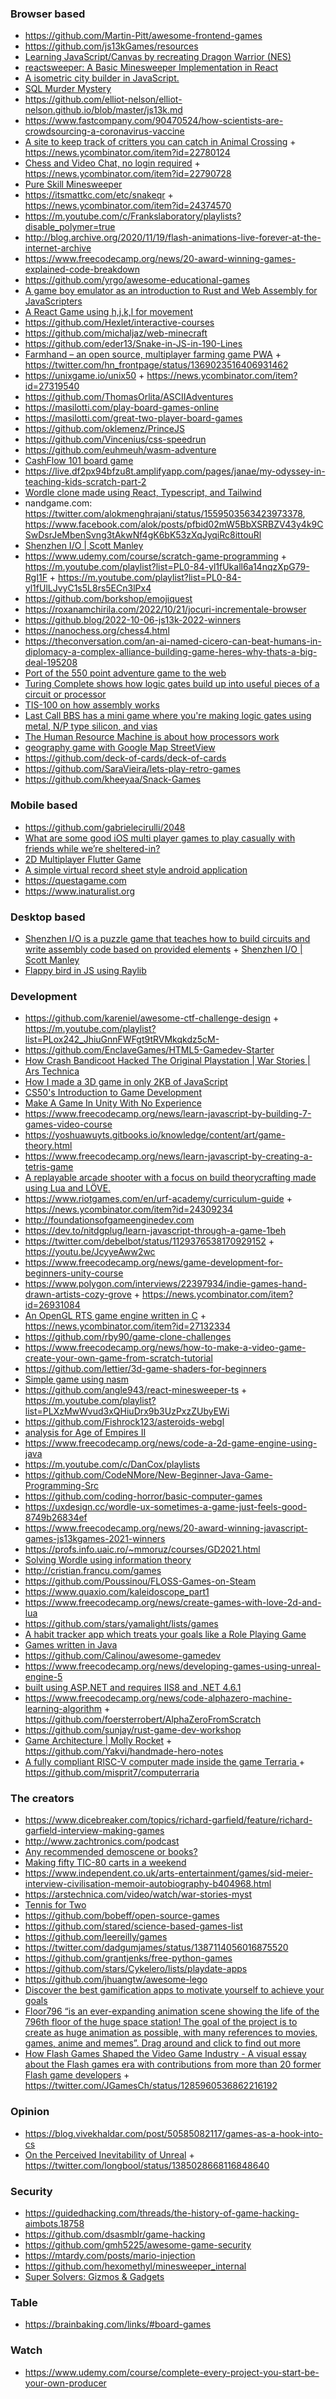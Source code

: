 ### Browser based

- https://github.com/Martin-Pitt/awesome-frontend-games
- https://github.com/js13kGames/resources
- [Learning JavaScript/Canvas by recreating Dragon Warrior (NES)](https://github.com/MartyHimmel/DragonWarriorJS)
- [reactsweeper: A Basic Minesweeper Implementation in React](https://codesandbox.io/s/reactsweeper-pfcsd)
- [A isometric city builder in JavaScript.](https://github.com/victorqribeiro/isocity)
- [SQL Murder Mystery](https://mystery.knightlab.com)
- https://github.com/elliot-nelson/elliot-nelson.github.io/blob/master/js13k.md
- https://www.fastcompany.com/90470524/how-scientists-are-crowdsourcing-a-coronavirus-vaccine
- [A site to keep track of critters you can catch in Animal Crossing](https://ac-catch.com) + https://news.ycombinator.com/item?id=22780124
- [Chess and Video Chat, no login required](https://rootshirechess.glitch.me) + https://news.ycombinator.com/item?id=22790728
- [Pure Skill Minesweeper](https://news.ycombinator.com/item?id=24181772)
- https://itsmattkc.com/etc/snakeqr + https://news.ycombinator.com/item?id=24374570
- https://m.youtube.com/c/Frankslaboratory/playlists?disable_polymer=true
- http://blog.archive.org/2020/11/19/flash-animations-live-forever-at-the-internet-archive
- https://www.freecodecamp.org/news/20-award-winning-games-explained-code-breakdown
- https://github.com/yrgo/awesome-educational-games
- [A game boy emulator as an introduction to Rust and Web Assembly for JavaScripters](https://twitter.com/sgrove/status/1210595000926367745)
- [A React Game using h,j,k,l for movement](https://github.com/wdjungst/vimmy)
- https://github.com/Hexlet/interactive-courses
- https://github.com/michaljaz/web-minecraft
- https://github.com/eder13/Snake-in-JS-in-190-Lines
- [Farmhand – an open source, multiplayer farming game PWA](https://github.com/jeremyckahn/farmhand) + https://twitter.com/hn_frontpage/status/1369023516406931462
- https://unixgame.io/unix50 + https://news.ycombinator.com/item?id=27319540
- https://github.com/ThomasOrlita/ASCIIAdventures
- https://masilotti.com/play-board-games-online
- https://masilotti.com/great-two-player-board-games
- https://github.com/oklemenz/PrinceJS
- https://github.com/Vincenius/css-speedrun
- https://github.com/euhmeuh/wasm-adventure
- [CashFlow 101 board game](https://github.com/NathanStrutz/cashflow-balance-sheet)
- https://live.df2px94bfzu8t.amplifyapp.com/pages/janae/my-odyssey-in-teaching-kids-scratch-part-2
- [Wordle clone made using React, Typescript, and Tailwind](https://github.com/cwackerfuss/react-wordle)
- nandgame.com: https://twitter.com/alokmenghrajani/status/1559503563423973378, https://www.facebook.com/alok/posts/pfbid02mW5BbXSRBZV43y4k9CSwDsrJeMbenSvng3tAkwNf4gK6bK53zXqJyqiRc8ittouRl
- [Shenzhen I/O | Scott Manley](https://m.youtube.com/playlist?list=PLYu7z3I8tdEkFEb_qBMsPpU8R5qCCYPXZ)
- https://www.udemy.com/course/scratch-game-programming + https://m.youtube.com/playlist?list=PL0-84-yl1fUkall6a14nqzXpG79-RgI1F + https://m.youtube.com/playlist?list=PL0-84-yl1fUlLJvyC1s5L8rs5ECn3lPx4
- https://github.com/borkshop/emojiquest
- https://roxanamchirila.com/2022/10/21/jocuri-incrementale-browser
- https://github.blog/2022-10-06-js13k-2022-winners
- https://nanochess.org/chess4.html
- https://theconversation.com/an-ai-named-cicero-can-beat-humans-in-diplomacy-a-complex-alliance-building-game-heres-why-thats-a-big-deal-195208
- [Port of the 550 point adventure game to the web](https://github.com/mmastrac/adventure)
- [Turing Complete shows how logic gates build up into useful pieces of a circuit or processor](https://turingcomplete.game)
- [TIS-100 on how assembly works](https://www.zachtronics.com/tis-100)
- [Last Call BBS has a mini game where you're making logic gates using metal, N/P type silicon, and vias](https://www.zachtronics.com/last-call-bbs)
- [The Human Resource Machine is about how processors work](https://tomorrowcorporation.com/humanresourcemachine)
- [geography game with Google Map StreetView](https://github.com/GeoGuess/GeoGuess)
- https://github.com/deck-of-cards/deck-of-cards
- https://github.com/SaraVieira/lets-play-retro-games
- https://github.com/kheeyaa/Snack-Games

### Mobile based

- https://github.com/gabrielecirulli/2048
- [What are some good iOS multi player games to play casually with friends while we’re sheltered-in?](https://twitter.com/_ryannystrom/status/1241172934414213121)
- [2D Multiplayer Flutter Game](https://thlorenz.com/batufo)
- [A simple virtual record sheet style android application](https://github.com/Terence-D/MechSheets)
- https://questagame.com
- https://www.inaturalist.org

### Desktop based

- [Shenzhen I/O is a puzzle game that teaches how to build circuits and write assembly code based on provided elements](http://www.zachtronics.com/shenzhen-io) + [Shenzhen I/O | Scott Manley](https://m.youtube.com/playlist?list=PLYu7z3I8tdEkFEb_qBMsPpU8R5qCCYPXZ)
- [Flappy bird in JS using Raylib](https://github.com/arthurmassanes/flappy)

### Development

- https://github.com/kareniel/awesome-ctf-challenge-design + https://m.youtube.com/playlist?list=PLox242_JhiuGnnFWFgt9tRVMkqkdz5cM-
- https://github.com/EnclaveGames/HTML5-Gamedev-Starter
- [How Crash Bandicoot Hacked The Original Playstation | War Stories | Ars Technica](https://youtu.be/izxXGuVL21o)
- [How I made a 3D game in only 2KB of JavaScript](http://frankforce.com/?p=7427)
- [CS50's Introduction to Game Development](https://www.edx.org/course/cs50s-introduction-to-game-development)
- [Make A Game In Unity With No Experience](https://m.youtube.com/playlist?list=PLUtKzyIe0aB3TZfe2wsIgJgGZW5G_NAxa)
- https://www.freecodecamp.org/news/learn-javascript-by-building-7-games-video-course
- https://yoshuawuyts.gitbooks.io/knowledge/content/art/game-theory.html
- https://www.freecodecamp.org/news/learn-javascript-by-creating-a-tetris-game
- [A replayable arcade shooter with a focus on build theorycrafting made using Lua and LÖVE.](https://github.com/a327ex/BYTEPATH)
- https://www.riotgames.com/en/urf-academy/curriculum-guide + https://news.ycombinator.com/item?id=24309234
- http://foundationsofgameenginedev.com
- https://dev.to/nitdgplug/learn-javascript-through-a-game-1beh
- https://twitter.com/debelbot/status/1129376538170929152 + https://youtu.be/JcyyeAww2wc
- https://www.freecodecamp.org/news/game-development-for-beginners-unity-course
- https://www.polygon.com/interviews/22397934/indie-games-hand-drawn-artists-cozy-grove + https://news.ycombinator.com/item?id=26931084
- [An OpenGL RTS game engine written in C](https://github.com/eduard-permyakov/permafrost-engine) + https://news.ycombinator.com/item?id=27132334
- https://github.com/rby90/game-clone-challenges
- https://www.freecodecamp.org/news/how-to-make-a-video-game-create-your-own-game-from-scratch-tutorial
- https://github.com/lettier/3d-game-shaders-for-beginners
- [Simple game using nasm](https://github.com/timitoc/Asm-Game-Grepit)
- https://github.com/angle943/react-minesweeper-ts + https://m.youtube.com/playlist?list=PLXzMwWvud3xQHiuDrx9b3UzPxzZUbyEWi
- https://github.com/Fishrock123/asteroids-webgl
- [analysis for Age of Empires II](https://github.com/SiegeEngineers/aoc-dev-resources)
- https://www.freecodecamp.org/news/code-a-2d-game-engine-using-java
- https://m.youtube.com/c/DanCox/playlists
- https://github.com/CodeNMore/New-Beginner-Java-Game-Programming-Src
- https://github.com/coding-horror/basic-computer-games
- https://uxdesign.cc/wordle-ux-sometimes-a-game-just-feels-good-8749b26834ef
- https://www.freecodecamp.org/news/20-award-winning-javascript-games-js13kgames-2021-winners
- https://profs.info.uaic.ro/~mmoruz/courses/GD2021.html
- [Solving Wordle using information theory](https://github.com/3b1b/videos/tree/master/_2022/wordle)
- http://cristian.francu.com/games
- https://github.com/Poussinou/FLOSS-Games-on-Steam
- https://www.quaxio.com/kaleidoscope_part1
- https://www.freecodecamp.org/news/create-games-with-love-2d-and-lua
- https://github.com/stars/yamalight/lists/games
- [A habit tracker app which treats your goals like a Role Playing Game](https://github.com/HabitRPG/habitica)
- [Games written in Java](https://github.com/stars/dogeared/lists/games)
- https://github.com/Calinou/awesome-gamedev
- https://www.freecodecamp.org/news/developing-games-using-unreal-engine-5
- [built using ASP.NET and requires IIS8 and .NET 4.6.1](https://github.com/inexorabletash/travellermap)
- https://www.freecodecamp.org/news/code-alphazero-machine-learning-algorithm + https://github.com/foersterrobert/AlphaZeroFromScratch
- https://github.com/sunjay/rust-game-dev-workshop
- [Game Architecture | Molly Rocket](https://www.youtube.com/playlist?list=PLEMXAbCVnmY6v0eFYcyiH7twEh1UF2Lxw) + https://github.com/Yakvi/handmade-hero-notes
- [A fully compliant RISC-V computer made inside the game Terraria ](https://www.linkedin.com/feed/update/urn:li:activity:7078577034729304064) + https://github.com/misprit7/computerraria

### The creators

- https://www.dicebreaker.com/topics/richard-garfield/feature/richard-garfield-interview-making-games
- http://www.zachtronics.com/podcast
- [Any recommended demoscene or books?](https://twitter.com/angealbertini/status/1250737612626833408)
- [Making fifty TIC-80 carts in a weekend](https://blinry.org/50-tic80-carts)
- https://www.independent.co.uk/arts-entertainment/games/sid-meier-interview-civilisation-memoir-autobiography-b404968.html
- https://arstechnica.com/video/watch/war-stories-myst
- [Tennis for Two](https://www.aps.org/publications/apsnews/200810/physicshistory.cfm)
- https://github.com/bobeff/open-source-games
- https://github.com/stared/science-based-games-list
- https://github.com/leereilly/games
- https://twitter.com/dadgumjames/status/1387114056016875520
- https://github.com/grantjenks/free-python-games
- https://github.com/stars/Cykelero/lists/playdate-apps
- https://github.com/jhuangtw/awesome-lego
- [Discover the best gamification apps to motivate yourself to achieve your goals](https://gamifylist.com)
- [Floor796 “is an ever-expanding animation scene showing the life of the 796th floor of the huge space station! The goal of the project is to create as huge animation as possible, with many references to movies, games, anime and memes”. Drag around and click to find out more](https://m.youtube.com/channel/UCribkEGzOuMQ9ozb0ektMCQ)
- [How Flash Games Shaped the Video Game Industry - A visual essay about the Flash games era with contributions from more than 20 former Flash game developers](https://www.flashgamehistory.com) + https://twitter.com/JGamesCh/status/1285960536862216192

### Opinion

- https://blog.vivekhaldar.com/post/50585082117/games-as-a-hook-into-cs
- [On the Perceived Inevitability of Unreal](http://alextardif.com/Unreal.html) + https://twitter.com/longbool/status/1385028668116848640

### Security

- https://guidedhacking.com/threads/the-history-of-game-hacking-aimbots.18758
- https://github.com/dsasmblr/game-hacking
- https://github.com/gmh5225/awesome-game-security
- https://mtardy.com/posts/mario-injection
- https://github.com/hexomethyl/minesweeper_internal
- [Super Solvers: Gizmos & Gadgets](https://github.com/delan/reverssg)

### Table

- https://brainbaking.com/links/#board-games

### Watch

- https://www.udemy.com/course/complete-every-project-you-start-be-your-own-producer
